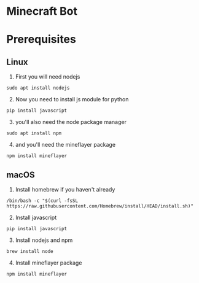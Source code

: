 # Minecraft Bot

# Prerequisites
## Linux
1. First you will need nodejs 

`sudo apt install nodejs`

2. Now you need to install js module for python

`pip install javascript`

3. you'll also need the node package manager

`sudo apt install npm`

4. and you'll need the mineflayer package

`npm install mineflayer`

## macOS
1. Install homebrew if you haven't already

`/bin/bash -c "$(curl -fsSL https://raw.githubusercontent.com/Homebrew/install/HEAD/install.sh)"`

2. Install javascript

`pip install javascript`

3. Install nodejs and npm

`brew install node`

4. Install mineflayer package

`npm install mineflayer` 
